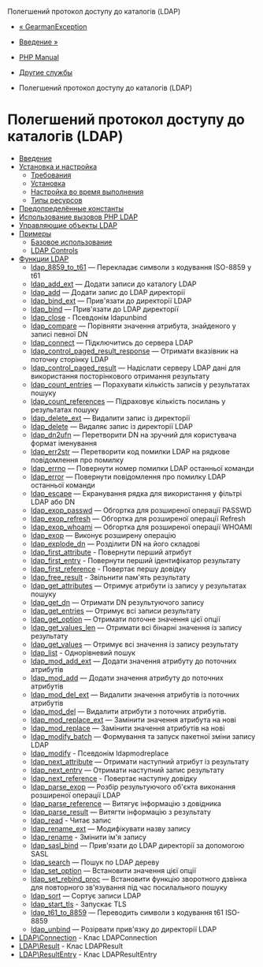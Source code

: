 Полегшений протокол доступу до каталогів (LDAP)

-   [« GearmanException](class.gearmanexception.html)
    
-   [Введение »](intro.ldap.html)
    
-   [PHP Manual](index.html)
    
-   [Другие службы](refs.remote.other.html)
    
-   Полегшений протокол доступу до каталогів (LDAP)
    

# Полегшений протокол доступу до каталогів (LDAP)

-   [Введение](intro.ldap.html)
-   [Установка и настройка](ldap.setup.html)
    -   [Требования](ldap.requirements.html)
    -   [Установка](ldap.installation.html)
    -   [Настройка во время выполнения](ldap.configuration.html)
    -   [Типы ресурсов](ldap.resources.html)
-   [Предопределённые константы](ldap.constants.html)
-   [Использование вызовов PHP LDAP](ldap.using.html)
-   [Управляющие объекты LDAP](ldap.controls.html)
-   [Примеры](ldap.examples.html)
    -   [Базовое использование](ldap.examples-basic.html)
    -   [LDAP Controls](ldap.examples-controls.html)
-   [Функции LDAP](ref.ldap.html)
    -   [ldap\_8859\_to\_t61](function.ldap-8859-to-t61.html) — Перекладає символи з кодування ISO-8859 у t61
    -   [ldap\_add\_ext](function.ldap-add-ext.html) — Додати записи до каталогу LDAP
    -   [ldap\_add](function.ldap-add.html) — Додати запис до LDAP директорії
    -   [ldap\_bind\_ext](function.ldap-bind-ext.html) — Прив'язати до директорії LDAP
    -   [ldap\_bind](function.ldap-bind.html) — Прив'язати до LDAP директорії
    -   [ldap\_close](function.ldap-close.html) - Псевдонім ldapunbind
    -   [ldap\_compare](function.ldap-compare.html) — Порівняти значення атрибута, знайденого у записі певної DN
    -   [ldap\_connect](function.ldap-connect.html) — Підключитись до сервера LDAP
    -   [ldap\_control\_paged\_result\_response](function.ldap-control-paged-result-response.html) — Отримати вказівник на поточну сторінку LDAP
    -   [ldap\_control\_paged\_result](function.ldap-control-paged-result.html) — Надіслати серверу LDAP дані для використання посторінкового отримання результату
    -   [ldap\_count\_entries](function.ldap-count-entries.html) — Порахувати кількість записів у результатах пошуку
    -   [ldap\_count\_references](function.ldap-count-references.html) — Підраховує кількість посилань у результатах пошуку
    -   [ldap\_delete\_ext](function.ldap-delete-ext.html) — Видалити запис із директорії
    -   [ldap\_delete](function.ldap-delete.html) — Видаляє запис із директорії LDAP
    -   [ldap\_dn2ufn](function.ldap-dn2ufn.html) — Перетворити DN на зручний для користувача формат іменування
    -   [ldap\_err2str](function.ldap-err2str.html) — Перетворити код помилки LDAP на рядкове повідомлення про помилку
    -   [ldap\_errno](function.ldap-errno.html) — Повернути номер помилки LDAP останньої команди
    -   [ldap\_error](function.ldap-error.html) — Повернути повідомлення про помилку LDAP останньої команди
    -   [ldap\_escape](function.ldap-escape.html) — Екранування рядка для використання у фільтрі LDAP або DN
    -   [ldap\_exop\_passwd](function.ldap-exop-passwd.html) — Обгортка для розширеної операції PASSWD
    -   [ldap\_exop\_refresh](function.ldap-exop-refresh.html) — Обгортка для розширеної операції Refresh
    -   [ldap\_exop\_whoami](function.ldap-exop-whoami.html) — Обгортка для розширеної операції WHOAMI
    -   [ldap\_exop](function.ldap-exop.html) — Виконує розширену операцію
    -   [ldap\_explode\_dn](function.ldap-explode-dn.html) — Розділити DN на його складові
    -   [ldap\_first\_attribute](function.ldap-first-attribute.html) - Повернути перший атрибут
    -   [ldap\_first\_entry](function.ldap-first-entry.html) - Повернути перший ідентифікатор результату
    -   [ldap\_first\_reference](function.ldap-first-reference.html) - Повертає першу довідку
    -   [ldap\_free\_result](function.ldap-free-result.html) - Звільнити пам'ять результату
    -   [ldap\_get\_attributes](function.ldap-get-attributes.html) — Отримує атрибути із запису у результатах пошуку
    -   [ldap\_get\_dn](function.ldap-get-dn.html) — Отримати DN результуючого запису
    -   [ldap\_get\_entries](function.ldap-get-entries.html) — Отримує всі записи результату
    -   [ldap\_get\_option](function.ldap-get-option.html) — Отримати поточне значення цієї опції
    -   [ldap\_get\_values\_len](function.ldap-get-values-len.html) — Отримати всі бінарні значення із запису результату
    -   [ldap\_get\_values](function.ldap-get-values.html) — Отримує всі значення із запису результату
    -   [ldap\_list](function.ldap-list.html) - Однорівневий пошук
    -   [ldap\_mod\_add\_ext](function.ldap-mod_add-ext.html) — Додати значення атрибуту до поточних атрибутів
    -   [ldap\_mod\_add](function.ldap-mod-add.html) — Додати значення атрибуту до поточних атрибутів
    -   [ldap\_mod\_del\_ext](function.ldap-mod_del-ext.html) — Видалити значення атрибутів із поточних атрибутів
    -   [ldap\_mod\_del](function.ldap-mod-del.html) — Видалити атрибути з поточних атрибутів.
    -   [ldap\_mod\_replace\_ext](function.ldap-mod_replace-ext.html) — Замінити значення атрибута на нові
    -   [ldap\_mod\_replace](function.ldap-mod-replace.html) — Замінити значення атрибутів на нові
    -   [ldap\_modify\_batch](function.ldap-modify-batch.html) — Формування та запуск пакетної зміни запису LDAP
    -   [ldap\_modify](function.ldap-modify.html) - Псевдонім ldapmodreplace
    -   [ldap\_next\_attribute](function.ldap-next-attribute.html) — Отримати наступний атрибут із результату
    -   [ldap\_next\_entry](function.ldap-next-entry.html) — Отримати наступний запис результату
    -   [ldap\_next\_reference](function.ldap-next-reference.html) - Повертає наступну довідку
    -   [ldap\_parse\_exop](function.ldap-parse-exop.html) — Розбір результуючого об'єкта виконання розширеної операції LDAP
    -   [ldap\_parse\_reference](function.ldap-parse-reference.html) — Витягує інформацію з довідника
    -   [ldap\_parse\_result](function.ldap-parse-result.html) — Витягти інформацію з результату
    -   [ldap\_read](function.ldap-read.html) - Читає запис
    -   [ldap\_rename\_ext](function.ldap-rename-ext.html) — Модифікувати назву запису
    -   [ldap\_rename](function.ldap-rename.html) - Змінити ім'я запису
    -   [ldap\_sasl\_bind](function.ldap-sasl-bind.html) — Прив'язати до LDAP директорії за допомогою SASL
    -   [ldap\_search](function.ldap-search.html) — Пошук по LDAP дереву
    -   [ldap\_set\_option](function.ldap-set-option.html) — Встановити значення цієї опції
    -   [ldap\_set\_rebind\_proc](function.ldap-set-rebind-proc.html) — Встановити функцію зворотного дзвінка для повторного зв'язування під час посилального пошуку
    -   [ldap\_sort](function.ldap-sort.html) — Сортує записи LDAP
    -   [ldap\_start\_tls](function.ldap-start-tls.html) - Запускає TLS
    -   [ldap\_t61\_to\_8859](function.ldap-t61-to-8859.html) — Переводить символи з кодування t61 ISO-8859
    -   [ldap\_unbind](function.ldap-unbind.html) — Розірвати прив'язку до директорії LDAP
-   [LDAP\\Connection](class.ldap-connection.html) - Клас LDAPConnection
-   [LDAP\\Result](class.ldap-result.html) - Клас LDAPResult
-   [LDAP\\ResultEntry](class.ldap-result-entry.html) - Клас LDAPResultEntry